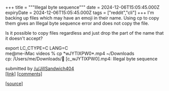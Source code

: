 +++
title = """Illegal byte sequence"""
date = 2024-12-06T15:05:45.000Z
expiryDate = 2024-12-06T15:05:45.000Z
tags = ["reddit","cli"]
+++
I'm backing up files which may have an emoji in their name. Using cp to copy them gives an Illegal byte sequence error and does not copy the file.

Is it possible to copy files regardless and just drop the part of the name that it doesn't accept?

export LC\_CTYPE=C LANG=C  
me@me-iMac videos % cp \*wJYTlXPW0\*.mp4 ~/Downloads  
cp: /Users/me/Downloads/🫠 \[c\_wJYTlXPW0\].mp4: Illegal byte sequence

submitted by [/u/JillSandwich404](https://www.reddit.com/user/JillSandwich404)  
[\[link\]](https://www.reddit.com/r/commandline/comments/1h83d9t/illegal_byte_sequence/) [\[comments\]](https://www.reddit.com/r/commandline/comments/1h83d9t/illegal_byte_sequence/)

[[source]](https://www.reddit.com/r/commandline/comments/1h83d9t/illegal_byte_sequence/)
